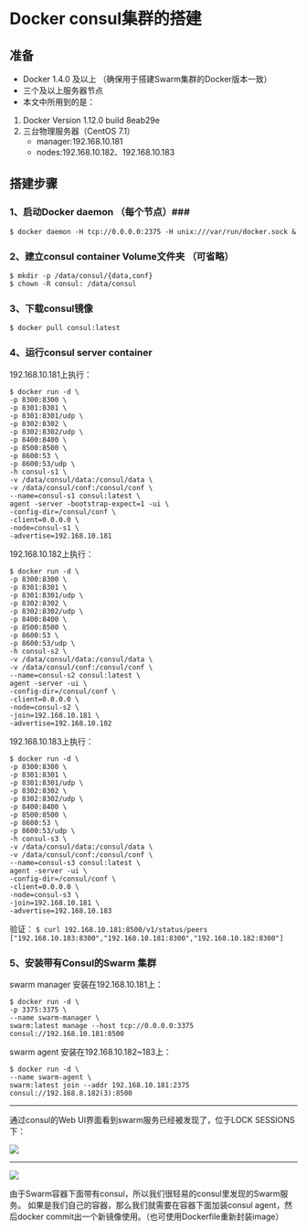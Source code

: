 # Docker consul集群的搭建 #
## 准备 ##

- Docker 1.4.0 及以上 （确保用于搭建Swarm集群的Docker版本一致）
- 三个及以上服务器节点
- 本文中所用到的是：
 1. Docker Version 1.12.0 build 8eab29e
 2. 三台物理服务器（CentOS 7.1）
	- manager:192.168.10.181
	- nodes:192.168.10.182、192.168.10.183

## 搭建步骤 ##
### 1、启动Docker daemon （每个节点）###
    $ docker daemon -H tcp://0.0.0.0:2375 -H unix:///var/run/docker.sock &

### 2、建立consul container Volume文件夹 （可省略） ###
    $ mkdir -p /data/consul/{data,conf}
    $ chown -R consul: /data/consul

### 3、下载consul镜像 ###
    $ docker pull consul:latest

### 4、运行consul server container ###

192.168.10.181上执行：

    $ docker run -d \
    -p 8300:8300 \
    -p 8301:8301 \
    -p 8301:8301/udp \
    -p 8302:8302 \
    -p 8302:8302/udp \
    -p 8400:8400 \
    -p 8500:8500 \
    -p 8600:53 \
    -p 8600:53/udp \
    -h consul-s1 \
    -v /data/consul/data:/consul/data \
    -v /data/consul/conf:/consul/conf \
    --name=consul-s1 consul:latest \
    agent -server -bootstrap-expect=1 -ui \
    -config-dir=/consul/conf \
    -client=0.0.0.0 \
    -node=consul-s1 \
    -advertise=192.168.10.181

192.168.10.182上执行：
    
    $ docker run -d \
    -p 8300:8300 \
    -p 8301:8301 \
    -p 8301:8301/udp \
    -p 8302:8302 \
    -p 8302:8302/udp \
    -p 8400:8400 \
    -p 8500:8500 \
    -p 8600:53 \
    -p 8600:53/udp \
    -h consul-s2 \
    -v /data/consul/data:/consul/data \
    -v /data/consul/conf:/consul/conf \
    --name=consul-s2 consul:latest \
    agent -server -ui \
    -config-dir=/consul/conf \
    -client=0.0.0.0 \
    -node=consul-s2 \
    -join=192.168.10.181 \
    -advertise=192.168.10.182
    
192.168.10.183上执行：
    
    $ docker run -d \
    -p 8300:8300 \
    -p 8301:8301 \
    -p 8301:8301/udp \
    -p 8302:8302 \
    -p 8302:8302/udp \
    -p 8400:8400 \
    -p 8500:8500 \
    -p 8600:53 \
    -p 8600:53/udp \
    -h consul-s3 \
    -v /data/consul/data:/consul/data \
    -v /data/consul/conf:/consul/conf \
    --name=consul-s3 consul:latest \
    agent -server -ui \
    -config-dir=/consul/conf \
    -client=0.0.0.0 \
    -node=consul-s3 \
    -join=192.168.10.181 \
    -advertise=192.168.10.183

验证：
    `$ curl 192.168.10.181:8500/v1/status/peers`
    `["192.168.10.183:8300","192.168.10.181:8300","192.168.10.182:8300"]`

### 5、安装带有Consul的Swarm 集群  ###
swarm manager 安装在192.168.10.181上：
    
    $ docker run -d \
    -p 3375:3375 \
    --name swarm-manager \
    swarm:latest manage --host tcp://0.0.0.0:3375 consul://192.168.10.181:8500

swarm agent 安装在192.168.10.182~183上：
    
    $ docker run -d \
    --name swarm-agent \
    swarm:latest join --addr 192.168.10.181:2375 consul://192.168.8.182(3):8500

----------

通过consul的Web UI界面看到swarm服务已经被发现了，位于LOCK SESSIONS下：


![](http://i.imgur.com/67asn7L.png)

----------
![](http://i.imgur.com/5zWkt5m.png)

由于Swarm容器下面带有consul，所以我们很轻易的consul里发现的Swarm服务。
如果是我们自己的容器，那么我们就需要在容器下面加装consul agent，然后docker commit出一个新镜像使用。（也可使用Dockerfile重新封装image）

